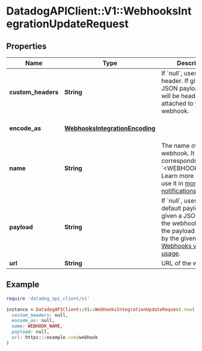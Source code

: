 # DatadogAPIClient::V1::WebhooksIntegrationUpdateRequest

## Properties

| Name | Type | Description | Notes |
| ---- | ---- | ----------- | ----- |
| **custom_headers** | **String** | If &#x60;null&#x60;, uses no header. If given a JSON payload, these will be headers attached to your webhook. | [optional] |
| **encode_as** | [**WebhooksIntegrationEncoding**](WebhooksIntegrationEncoding.md) |  | [optional][default to &#39;json&#39;] |
| **name** | **String** | The name of the webhook. It corresponds with &#x60;&lt;WEBHOOK_NAME&gt;&#x60;. Learn more on how to use it in [monitor notifications](https://docs.datadoghq.com/monitors/notifications). | [optional] |
| **payload** | **String** | If &#x60;null&#x60;, uses the default payload. If given a JSON payload, the webhook returns the payload specified by the given payload. [Webhooks variable usage](https://docs.datadoghq.com/integrations/webhooks/#usage). | [optional] |
| **url** | **String** | URL of the webhook. | [optional] |

## Example

```ruby
require 'datadog_api_client/v1'

instance = DatadogAPIClient::V1::WebhooksIntegrationUpdateRequest.new(
  custom_headers: null,
  encode_as: null,
  name: WEBHOOK_NAME,
  payload: null,
  url: https://example.com/webhook
)
```

